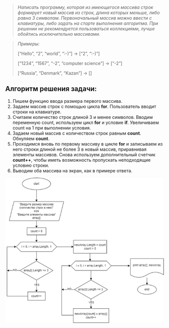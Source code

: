 >*Написать программу, которая из имеющегося массива строк формирует новый массив из строк, длина которых меньше, либо равна 3 символам. Первоначальный массив можно ввести с клавиатуры, либо задать на старте выполнения алгоритма. При решении не рекомендуется пользоваться коллекциями, лучше обойтись исключительно массивами.*

>*Примеры:*
>
>[“Hello”, “2”, “world”, “:-)”] → [“2”, “:-)”]
>
>[“1234”, “1567”, “-2”, “computer science”] → [“-2”]
>
>[“Russia”, “Denmark”, “Kazan”] → []


## Алгоритм решения задачи:
1. Пишем функцию ввода размера первого массива.
2. Задаем массив строк с помощью цикла **for**. Пользователь вводит строки на клавиатуре.
3. Считаем количество строк длиной 3 и менее символов. Вводим переменную count, используем цикл **for** и условие **if**. Увеличиваем count на 1 при выполнении условия.
4. Задаем новый массив с количеством строк равным **count**. Обнуляем **count**.
5. Проходимся вновь по первому массиву в цикле **for** и записываем из него строки длиной не более 3 в новый массив, приравнивая элементы массивов. Снова используем дополнительный счетчик **count++**, чтобы иметь возможность пропускать неподходящие условию строки. 
6. Выводим оба массива на экран, как в примере ответа.

![блок-схема](https://github.com/KytmanovAndrey/final-task-basic-unit/blob/main/Flowchart.jpg)